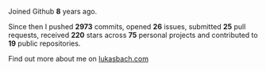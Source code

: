 Joined Github **8** years ago.

Since then I pushed **2973** commits, opened **26** issues, submitted **25** pull requests, received **220** stars across **75** personal projects and contributed to **19** public repositories.

Find out more about me on [lukasbach.com](https://lukasbach.com)
